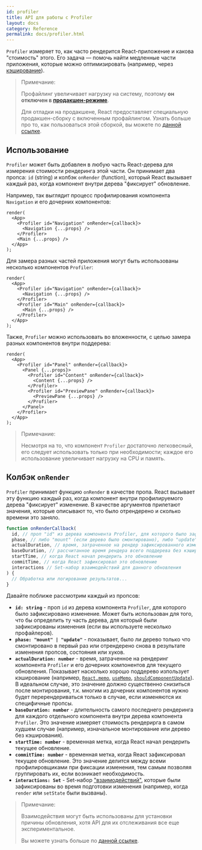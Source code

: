 ```yaml
---
id: profiler
title: API для работы с Profiler
layout: docs
category: Reference
permalink: docs/profiler.html
---
```

`Profiler` измеряет то, как часто рендерится React-приложение и какова "стоимость" этого.
Его задача — помочь найти медленные части приложения, которые можно оптимизировать (например, через [кэширование](https://ru.reactjs.org/docs/hooks-faq.html#how-to-memoize-calculations)).

> Примечание:
>
> Профайлинг увеличивает нагрузку на систему, поэтому **он отключен в [продакшен-режиме](https://ru.reactjs.org/docs/optimizing-performance.html#use-the-production-build)**.
> 
> Для отладки на продакшене, React предоставляет специальную продакшен-сборку с включенным профайлингом.
> Узнать больше про то, как пользоваться этой сборкой, вы можете по [данной ссылке](https://fb.me/react-profiling).

## Использование

`Profiler` может быть добавлен в любую часть React-дерева для измерения стоимости рендеринга этой части.
Он принимает два пропса: `id` (string) и колбэк `onRender` (function), который React вызывает каждый раз, когда
компонент внутри дерева "фиксирует" обновление. 

Например, так выглядит процесс профилирования компонента `Navigation` и его дочерних компонентов:

```js{3}
render(
  <App>
    <Profiler id="Navigation" onRender={callback}>
      <Navigation {...props} />
    </Profiler>
    <Main {...props} />
  </App>
);
```

Для замера разных частей приложения могут быть использованы несколько компонентов `Profiler`:
```js{3,6}
render(
  <App>
    <Profiler id="Navigation" onRender={callback}>
      <Navigation {...props} />
    </Profiler>
    <Profiler id="Main" onRender={callback}>
      <Main {...props} />
    </Profiler>
  </App>
);
```

Также, `Profiler` можно использовать во вложенности, с целью замера разных компонентов внутри поддерева:
```js{2,6,8}
render(
  <App>
    <Profiler id="Panel" onRender={callback}>
      <Panel {...props}>
        <Profiler id="Content" onRender={callback}>
          <Content {...props} />
        </Profiler>
        <Profiler id="PreviewPane" onRender={callback}>
          <PreviewPane {...props} />
        </Profiler>
      </Panel>
    </Profiler>
  </App>
);
```

> Примечание:
>
> Несмотря на то, что компонент `Profiler` достаточно легковесный, его следует использовать только при необходимости; каждое
> его использование увеличивает нагрузку на CPU и память. 

## Колбэк `onRender`

`Profiler` принимает функцию `onRender` в качестве пропа.
React вызывает эту функцию каждый раз, когда компонент внутри профилируемого дерева "фиксирует" изменение.
В качестве аргументов прилетают значения, которые описывают то, что было отрендерено и сколько времени это заняло.

```js
function onRenderCallback(
  id, // проп "id" из дерева компонента Profiler, для которого было зафиксировано изменение
  phase, // либо "mount" (если дерево было смонтировано), либо "update" (если дерево было вновь отрендерено)
  actualDuration, // время, затраченное на рендер зафиксированного изменения
  baseDuration, // рассчитанное время рендера всего поддерева без кэширования
  startTime, // когда React начал рендерить это обновление
  commitTime, // когда React зафиксировал это обновление
  interactions // Set-набор взаимодействий для данного обновления 
) {
  // Обработка или логирование результатов...
}
```
Давайте поближе рассмотрим каждый из пропсов:

* **`id: string`** - 
проп `id` из дерева компонента `Profiler`, для которого было зафиксировано изменение.
Может быть использован для того, что бы определить ту часть дерева, для который были зафиксированы изменения (если вы используете несколько профайлеров).
* **`phase: "mount" | "update"`** -
показывает, было ли дерево только что смонтировано в первый раз или отрендерено снова в результате изменения пропсов, состояния или хуков.
* **`actualDuration: number`** -
время, затраченное на рендеринг компонента `Profiler` и его дочерних компонентов для текущего обновления.
Показывает насколько хорошо поддерево изпользует кэширование (например, [`React.memo`](/docs/react-api.html#reactmemo), [`useMemo`](/docs/hooks-reference.html#usememo), [`shouldComponentUpdate`](/docs/hooks-faq.html#how-do-i-implement-shouldcomponentupdate)).
В идеальном случае, это значение должно существенно снизиться после монтирования, т.к. многим из дочерних компонентов
нужно будет перерендериваться только в случае, если изменяются их специфичные пропсы.
* **`baseDuration: number`** -
длительность самого последнего рендеринга для каждого отдельного компонента внутри дерева компонента `Profiler`.
Это значение измеряет стоимость рендерирга в самом худшем случае (например, изначальное монтирование или дерево без кэширования).
* **`startTime: number`** -
временная метка, когда React начал рендерить текущее обновление.
* **`commitTime: number`** -
временная метка, когда React зафиксировал текущее обновление.
Это значение делится между всеми профилировщиками при фиксации изменения, тем самым позволяя группировать их, если возникает необходимость.
* **`interactions: Set`** -
Set-набор ["взаимодействий"](http://fb.me/react-interaction-tracing), которые были зафиксированы во время подготовки изменения 
(например, когда `render` или `setState` были вызваны).

> Примечание:
>
> Взаимодействия могут быть использованы для установки причины обновления, хотя API для их отслеживания все еще экспериментальное.
>
> Вы можете узнать больше по [данной ссылке](http://fb.me/react-interaction-tracing).
